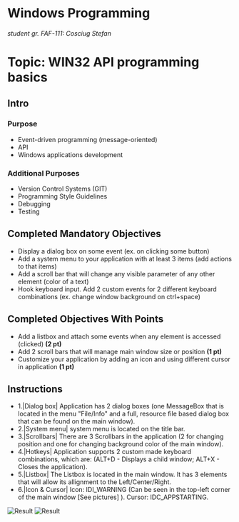 # Windows Programming
###### student gr. FAF-111: Cosciug Stefan

# Topic: WIN32 API programming basics
## Intro
### Purpose
* Event-driven programming (message-oriented)
* API
* Windows applications development

### Additional Purposes
* Version Control Systems (GIT)
* Programming Style Guidelines
* Debugging
* Testing

## Completed Mandatory Objectives
* Display a dialog box on some event (ex. on clicking some button)
* Add a system menu to your application with at least 3 items (add actions to that items)
* Add a scroll bar that will change any visible parameter of any other element (color of a text)
* Hook keyboard input. Add 2 custom events for 2 different keyboard combinations (ex. change window background on ctrl+space) 

## Completed Objectives With Points
* Add a listbox and attach some events when any element is accessed (clicked) **(2 pt)**
* Add 2 scroll bars that will manage main window size or position **(1 pt)**
* Customize your application by adding an icon and using different cursor in application **(1 pt)**

## Instructions

* 1.|Dialog box| Application has 2 dialog boxes (one MessageBox that is located in the menu "File/Info" and a full, resource file based dialog box that can be found on the main window).
* 2.|System menu| system menu is located on the title bar.
* 3.|Scrollbars| There are 3 Scrollbars in the application (2 for changing position and one for changing background color of the main window).
* 4.|Hotkeys| Application supports 2 custom made keyboard combinations, which are: (ALT+D - Displays a child window; ALT+X - Closes the application).
* 5.|Listbox| The Listbox is located in the main window. It has 3 elements that will allow its allignment to the Left/Center/Right.				
* 6.|Icon & Cursor| Icon: IDI_WARNING (Can be seen in the top-left corner of the main window [See pictures] ). Cursor: IDC_APPSTARTING.


![Result](https://raw.github.com/TUM-FAF/WP-FAF-111-Cosciug-Stefan/master/lab%232/img1.png)
![Result](https://raw.github.com/TUM-FAF/WP-FAF-111-Cosciug-Stefan/master/lab%232/img2.png)

